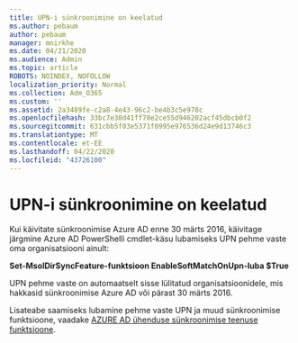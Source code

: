 ```yaml
---
title: UPN-i sünkroonimine on keelatud
ms.author: pebaum
author: pebaum
manager: mnirkhe
ms.date: 04/21/2020
ms.audience: Admin
ms.topic: article
ROBOTS: NOINDEX, NOFOLLOW
localization_priority: Normal
ms.collection: Adm_O365
ms.custom: ''
ms.assetid: 2a3489fe-c2a8-4e43-96c2-be4b3c5e978c
ms.openlocfilehash: 33bc7e30d41ff70e2ce55d946202acf45dbcb0f2
ms.sourcegitcommit: 631cbb5f03e5371f0995e976536d24e9d13746c3
ms.translationtype: MT
ms.contentlocale: et-EE
ms.lasthandoff: 04/22/2020
ms.locfileid: "43726100"
---
```

# <a name="upn-sync-disabled"></a>UPN-i sünkroonimine on keelatud

Kui käivitate sünkroonimise Azure AD enne 30 märts 2016, käivitage järgmine Azure AD PowerShelli cmdlet-käsu lubamiseks UPN pehme vaste oma organisatsiooni ainult:
  
 **Set-MsolDirSyncFeature-funktsioon EnableSoftMatchOnUpn-luba $True**
  
UPN pehme vaste on automaatselt sisse lülitatud organisatsioonidele, mis hakkasid sünkroonimise Azure AD või pärast 30 märts 2016.
  
Lisateabe saamiseks lubamine pehme vaste UPN ja muud sünkroonimise funktsioone, vaadake [AZURE AD ühenduse sünkroonimise teenuse funktsioone](https://docs.microsoft.com/azure/active-directory/connect/active-directory-aadconnectsyncservice-features).
  

